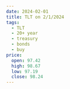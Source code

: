 ```yaml
---
date: 2024-02-01
title: TLT on 2/1/2024
tags: 
  - TLT
  - 20+ year
  - treasury
  - bonds
  - buy
price:
  open: 97.42
  high: 98.67
  low: 97.19
  close: 98.24
---
```

<div class="post">
<snapshot-grid 
    :reports="['2024/01/31/CTA/TLT', '2024/02/01/CTA/TLT', '2024/02/01/MTP/TLT']"
    chart="2024/02/01/Chart/TLT"
/>
<p>

</p>
<p>

</p>
</div>